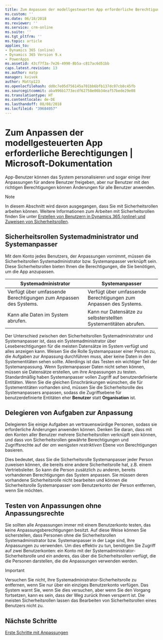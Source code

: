 ```yaml
---
title: Zum Anpassen der modellgesteuerten App erforderliche Berechtigungen | Microsoft-Dokumentation
ms.custom: ''
ms.date: 06/18/2018
ms.reviewer: ''
ms.service: crm-online
ms.suite: ''
ms.tgt_pltfrm: ''
ms.topic: article
applies_to:
- Dynamics 365 (online)
- Dynamics 365 Version 9.x
- PowerApps
ms.assetid: 43cf7f3a-7e26-4990-8b5a-c817ac6d51bb
caps.latest.revision: 13
ms.author: matp
manager: kvivek
author: Mattp123
ms.openlocfilehash: dd0c7e05d756145a701bb6bfb137dc07cb8c45fb
ms.sourcegitcommit: aba996b1773ecdf62758e06b34eaf57bede29e08
ms.translationtype: HT
ms.contentlocale: de-DE
ms.lasthandoff: 08/08/2018
ms.locfileid: "39684057"
---
```

# <a name="privileges-required-for-model-driven-app-customization"></a>Zum Anpassen der modellgesteuerten App erforderliche Berechtigungen | Microsoft-Dokumentation

App-Benutzer können das System personalisieren und sogar einige ihrer Anpassungen für andere Benutzer freigeben, aber nur Benutzer mit den richtigen Berechtigungen können Änderungen für alle Benutzer anwenden.  
  
> [!NOTE]
>  In diesem Abschnitt wird davon ausgegangen, dass Sie mit Sicherheitsrollen arbeiten können. Weitere Informationen zum Arbeiten mit Sicherheitsrollen finden Sie unter [Erstellen von Benutzern in Dynamics 365 (online) und Zuweisen von Sicherheitsrollen](https://docs.microsoft.com/dynamics365/customer-engagement/admin/create-users-assign-online-security-roles).  
  
<a name="BKMK_SysAdminAndSysCustomizer"></a>   
## <a name="system-administrator-and-system-customizer-security-roles"></a>Sicherheitsrollen Systemadministrator und Systemanpasser  
 Mit dem Konto jedes Benutzers, der Anpassungen vornimmt, müssen die Sicherheitsrollen Systemadministrator bzw. Systemanpasser verknüpft sein. Diese Sicherheitsrollen bieten Ihnen die Berechtigungen, die Sie benötigen, um die App anzupassen.  
  
|Systemadministrator|Systemanpasser|  
|--------------------------|-----------------------|  
|Verfügt über umfassende Berechtigungen zum Anpassen des Systems.|Verfügt über umfassende Berechtigungen zum Anpassen des Systems.|  
|Kann alle Daten im System abrufen.|Kann nur Datensätze zu selbsterstellten Systementitäten abrufen.|  
  
 Der Unterschied zwischen den Sicherheitsrollen Systemadministrator und Systemanpasser ist, dass ein Systemadministrator über Leseberechtigungen für die meisten Datensätze im System verfügt und alles anzeigen kann. Weisen Sie die Rolle Systemanpasser einer Person zu, die Aufgaben zur Anpassung durchführen muss, aber keine Daten in den Systementitäten sehen sollte. Allerdings ist das Testen ein wichtiger Teil der Systemanpassung. Wenn Systemanpasser Daten nicht sehen können, müssen sie Datensätze erstellen, um ihre Anpassungen zu testen. Standardmäßig haben Systemanpasser vollen Zugriff auf benutzerdefinierte Entitäten. Wenn Sie die gleichen Einschränkungen wünschen, die für Systementitäten vorhanden sind, müssen Sie die Sicherheitsrolle des Systemanpassers anpassen, sodass die Zugriffsebene für benutzerdefinierte Entitäten eher **Benutzer** statt **Organisation** ist.  
  
<a name="BKMK_DelegatingCustomizationTasks"></a>   
## <a name="delegate-customization-tasks"></a>Delegieren von Aufgaben zur Anpassung  
 Delegieren Sie einige Aufgaben an vertrauenswürdige Personen, sodass sie erforderliche Änderungen anwenden können. Denken Sie daran, dass mit den Konten aller Benutzer mehrere Sicherheitsrollen verknüpft sein können, und dass von Sicherheitsrollen gewährte Berechtigungen und Zugriffsrechte auf der *am wenigsten restriktiven* Ebene von Berechtigungen basieren.  
  
 Dies bedeutet, dass Sie die Sicherheitsrolle Systemanpasser jeder Person zuweisen können, die bereits eine andere Sicherheitsrolle hat, z.B. einem Vertriebsleiter. So kann die Person zusätzlich zu anderen, bereits vorhandenen Berechtigungen das System anpassen. Sie müssen deren vorhandene Sicherheitsrolle nicht bearbeiten und können die Sicherheitsrolle Systemanpasser vom Benutzerkonto der Person entfernen, wenn Sie möchten.  
  
<a name="BKMK_UsingTwoUserAccounts"></a>   
## <a name="test-customizations-without-customization-privileges"></a>Testen von Anpassungen ohne Anpassungsrechte  
 Sie sollten alle Anpassungen immer mit einem Benutzerkonto testen, das keine Anpassungsberechtigungen besitzt. Auf diese Weise können Sie sicherstellen, dass Personen ohne die Sicherheitsrollen Systemadministrator bzw. Systemanpasser in der Lage sind, Ihre Anpassungen zu verwenden. Um dies effektiv zu tun, benötigen Sie Zugriff auf zwei Benutzerkonten: ein Konto mit der Systemadministrator-Sicherheitsrolle und ein anderes, das über die Sicherheitsrollen verfügt, die die Personen darstellen, die die Anpassungen verwenden werden.  
  
> [!IMPORTANT]
>  Versuchen Sie nicht, Ihre Systemadministrator-Sicherheitsrolle zu entfernen, wenn Sie nur über ein einziges Benutzerkonto verfügen. Das System warnt Sie, wenn Sie dies versuchen, aber wenn Sie den Vorgang fortsetzen, kann es sein, dass der Weg zurück Ihnen versperrt ist. Die meisten Sicherheitsrollen lassen das Bearbeiten von Sicherheitsrollen eines Benutzers nicht zu.  
  
## <a name="next-steps"></a>Nächste Schritte  
 [Erste Schritte mit Anpassungen](getting-started-customization.md)

